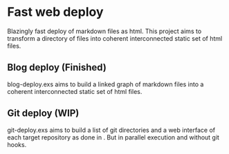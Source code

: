 # Fast web deploy
  Blazingly fast deploy of markdown files as html.
  This project aims to transform a directory of files into coherent interconnected static set of html files.


## Blog deploy (Finished)
  blog-deploy.exs aims to build a linked graph of markdown files into a coherent interconnected static set of html files.

## Git deploy (WIP)
  git-deploy.exs aims to build a list of git directories and a web interface of each target repository as done in . But in parallel execution and without git hooks.
